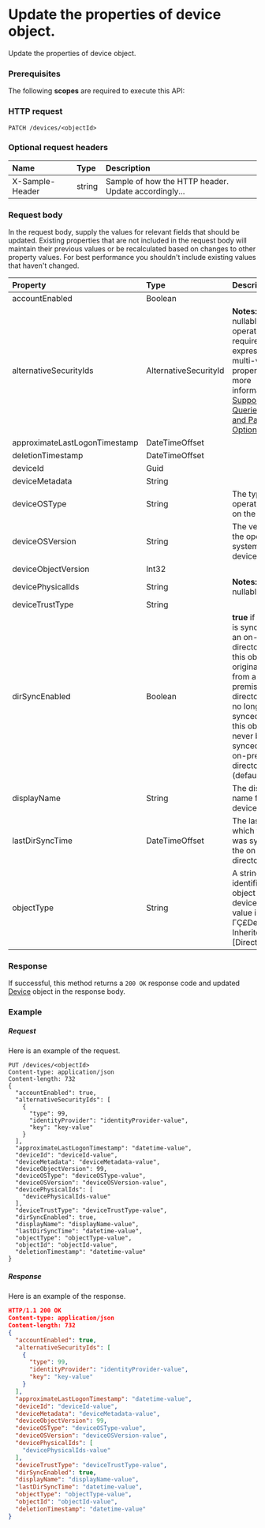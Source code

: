 # Update the properties of device object.

Update the properties of device object.
### Prerequisites
The following **scopes** are required to execute this API: 
### HTTP request
<!-- { "blockType": "ignored" } -->
```http
PATCH /devices/<objectId>
```
### Optional request headers
| Name       | Type | Description|
|:-----------|:------|:----------|
| X-Sample-Header  | string  | Sample of how the HTTP header. Update accordingly...|

### Request body
In the request body, supply the values for relevant fields that should be updated. Existing properties that are not included in the request body will maintain their previous values or be recalculated based on changes to other property values. For best performance you shouldn't include existing values that haven't changed.

| Property	   | Type	|Description|
|:---------------|:--------|:----------|
|accountEnabled|Boolean|            |
|alternativeSecurityIds|AlternativeSecurityId|                **Notes:** not nullable, the **any** operator is required for filter expressions on multi-valued properties; for more information, see [Supported Queries, Filters, and Paging Options](https://msdn.microsoft.com/library/azure/dn727074.aspx).            |
|approximateLastLogonTimestamp|DateTimeOffset|            |
|deletionTimestamp|DateTimeOffset||
|deviceId|Guid|            |
|deviceMetadata|String||
|deviceOSType|String|The type of operating system on the device.|
|deviceOSVersion|String|The version of the operating system on the device|
|deviceObjectVersion|Int32|            |
|devicePhysicalIds|String|                **Notes:** not nullable            |
|deviceTrustType|String||
|dirSyncEnabled|Boolean|**true** if this object is synced from an on-premises directory; **false** if this object was originally synced from an on-premises directory but is no longer synced; **null** if this object has never been synced from an on-premises directory (default).|
|displayName|String|The display name for the device.|
|lastDirSyncTime|DateTimeOffset|The last time at which the object was synced with the on-premises directory.|
|objectType|String|A string that identifies the object type. For devices the value is always ΓÇ£DeviceΓÇ¥. Inherited from [DirectoryObject]|

### Response
If successful, this method returns a `200 OK` response code and updated [Device](../resources/device.md) object in the response body.
### Example
##### Request
Here is an example of the request.
<!-- {
  "blockType": "request",
  "name": "update_device"
}-->
```http
PUT /devices/<objectId>
Content-type: application/json
Content-length: 732
{
  "accountEnabled": true,
  "alternativeSecurityIds": [
    {
      "type": 99,
      "identityProvider": "identityProvider-value",
      "key": "key-value"
    }
  ],
  "approximateLastLogonTimestamp": "datetime-value",
  "deviceId": "deviceId-value",
  "deviceMetadata": "deviceMetadata-value",
  "deviceObjectVersion": 99,
  "deviceOSType": "deviceOSType-value",
  "deviceOSVersion": "deviceOSVersion-value",
  "devicePhysicalIds": [
    "devicePhysicalIds-value"
  ],
  "deviceTrustType": "deviceTrustType-value",
  "dirSyncEnabled": true,
  "displayName": "displayName-value",
  "lastDirSyncTime": "datetime-value",
  "objectType": "objectType-value",
  "objectId": "objectId-value",
  "deletionTimestamp": "datetime-value"
}
```
##### Response
<!-- {
  "blockType": "response",
  "truncated": false,
  "@odata.type": "device"
} -->
Here is an example of the response.
```json
HTTP/1.1 200 OK
Content-type: application/json
Content-length: 732
{
  "accountEnabled": true,
  "alternativeSecurityIds": [
    {
      "type": 99,
      "identityProvider": "identityProvider-value",
      "key": "key-value"
    }
  ],
  "approximateLastLogonTimestamp": "datetime-value",
  "deviceId": "deviceId-value",
  "deviceMetadata": "deviceMetadata-value",
  "deviceObjectVersion": 99,
  "deviceOSType": "deviceOSType-value",
  "deviceOSVersion": "deviceOSVersion-value",
  "devicePhysicalIds": [
    "devicePhysicalIds-value"
  ],
  "deviceTrustType": "deviceTrustType-value",
  "dirSyncEnabled": true,
  "displayName": "displayName-value",
  "lastDirSyncTime": "datetime-value",
  "objectType": "objectType-value",
  "objectId": "objectId-value",
  "deletionTimestamp": "datetime-value"
}
```

<!-- uuid: d3085439-e6e0-4b24-aaff-99e3394149f1
2015-10-15 16:17:31 UTC -->
<!-- {
  "type": "#page.annotation",
  "description": "Update the properties of device object.",
  "keywords": "",
  "section": "documentation",
  "tocPath": ""
}-->
